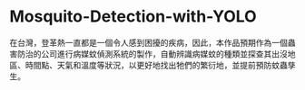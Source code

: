 # Mosquito-Detection-with-YOLO
在台灣，登革熱一直都是一個令人感到困擾的疾病，因此，本作品預期作為一個蟲害防治的公司進行病媒蚊偵測系統的製作，自動辨識病媒蚊的種類並探查其出沒地區、時間點、天氣和溫度等狀況，以更好地找出牠們的繁衍地，並提前預防蚊蟲孳生。